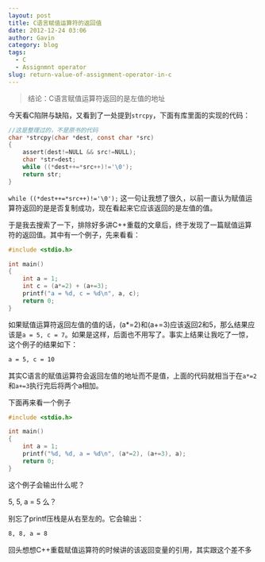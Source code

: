```yaml
---
layout: post
title: C语言赋值运算符的返回值
date: 2012-12-24 03:06
author: Gavin
category: blog
tags:
  - C
  - Assignmnt operator
slug: return-value-of-assignment-operator-in-c
---
```



>结论：C语言赋值运算符返回的是左值的地址

<!--more-->

今天看C陷阱与缺陷，又看到了一处提到`strcpy`，下面有库里面的实现的代码：

```c
//这是整理过的，不是原书的代码
char *strcpy(char *dest, const char *src)
{
    assert(dest!=NULL && src!=NULL);
    char *str=dest;
    while ((*dest++=*src++)!='\0');
    return str;
}
```

`while ((*dest++=*src++)!='\0');`
这一句让我想了很久，以前一直认为赋值运算符返回的是是否复制成功，现在看起来它应该返回的是左值的值。

于是我去搜索了一下，排除好多讲C++重载的文章后，终于发现了一篇赋值运算符的返回值。其中有一个例子，先来看看：

```c
#include <stdio.h>

int main()
{
    int a = 1;
    int c = (a*=2) + (a+=3);
    printf("a = %d, c = %d\n", a, c);
    return 0;
}
```

如果赋值运算符返回左值的值的话，(a*=2)和(a+=3)应该返回2和5，那么结果应该是`a = 5, c =
7`。如果是这样，后面也不用写了。事实上结果让我吃了一惊，这个例子的结果如下：

```bash
a = 5, c = 10
```

其实C语言的赋值运算符会返回左值的地址而不是值，上面的代码就相当于在`a*=2`和`a+=3`执行完后将两个a相加。

下面再来看一个例子

```c
#include <stdio.h>

int main()
{
    int a = 1;
    printf("%d, %d, a = %d\n", (a*=2), (a+=3), a);
    return 0;
}
```


这个例子会输出什么呢？

5, 5, a = 5 么？

别忘了printf压栈是从右至左的。它会输出：

```bash
8, 8, a = 8
```

回头想想C++重载赋值运算符的时候讲的该返回变量的引用，其实跟这个差不多